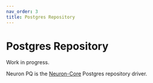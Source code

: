 ```yaml
---
nav_order: 3
title: Postgres Repository
---
```

# Postgres Repository

Work in progress.

Neuron PQ is the [Neuron-Core](https://github.com/neuronlabs/neuron-core) Postgres repository driver. 